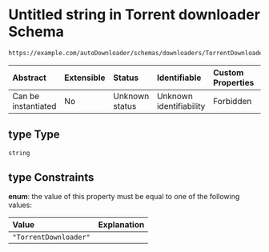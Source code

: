 # Untitled string in Torrent downloader Schema

```txt
https://example.com/autoDownloader/schemas/downloaders/TorrentDownloader.json#/properties/type
```



| Abstract            | Extensible | Status         | Identifiable            | Custom Properties | Additional Properties | Access Restrictions | Defined In                                                                                  |
| :------------------ | :--------- | :------------- | :---------------------- | :---------------- | :-------------------- | :------------------ | :------------------------------------------------------------------------------------------ |
| Can be instantiated | No         | Unknown status | Unknown identifiability | Forbidden         | Allowed               | none                | [TorrentDownloader.json*](../out/downloaders/TorrentDownloader.json "open original schema") |

## type Type

`string`

## type Constraints

**enum**: the value of this property must be equal to one of the following values:

| Value                 | Explanation |
| :-------------------- | :---------- |
| `"TorrentDownloader"` |             |
